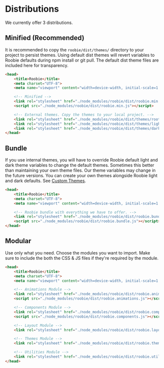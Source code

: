 # Distributions
We currently offer 3 distributions.
## Minified (Recommended)
It is recommended to copy the `roobie/dist/themes/` directory to your project to persist themes. Using default dist themes will revert variables to Roobie defaults during npm install or git pull.  The default dist theme files are included here for transparency.
```html
<head>
    <title>Roobie</title>
    <meta charset="UTF-8">
    <meta name="viewport" content="width=device-width, initial-scale=1.0">

    <!-- Minified -->
    <link rel="stylesheet" href="./node_modules/roobie/dist/roobie.min.css">
    <script src="./node_modules/roobie/dist/roobie.min.js"></script>

    <!-- External themes. Copy the themes to your local project. -->
    <link rel="stylesheet" href="./node_modules/roobie/dist/themes/root.css">
    <link rel="stylesheet" href="./node_modules/roobie/dist/themes/light.css">
    <link rel="stylesheet" href="./node_modules/roobie/dist/themes/dark.css">
</head>
```

## Bundle
If you use internal themes, you will have to override Roobie default light and dark theme variables to change the default themes.  Sometimes this better than maintaining your own theme files.  Our theme variables may change in the future versions.  You can create your own themes alongside Roobie light and dark defaults.  See [Custom Themes](/themes/custom).
```html
<head>
    <title>Roobie</title>
    <meta charset="UTF-8">
    <meta name="viewport" content="width=device-width, initial-scale=1.0">

    <!-- Roobie bundle with everything we have to offer. -->
    <link rel="stylesheet" href="./node_modules/roobie/dist/roobie.bundle.css">
    <script src="./node_modules/roobie/dist/roobie.bundle.js"></script>
</head>
```

## Modular
Use only what you need. Choose the modules you want to import. Make sure to include the both the CSS & JS files if they're required by the module.
```html
<head>
    <title>Roobie</title>
    <meta charset="UTF-8">
    <meta name="viewport" content="width=device-width, initial-scale=1.0">

    <!-- Animations Module -->
    <link rel="stylesheet" href="./node_modules/roobie/dist/roobie.animations.css">
    <script src="./node_modules/roobie/dist/roobie.animations.js"></script>

    <!-- Components Module -->
    <link rel="stylesheet" href="./node_modules/roobie/dist/roobie.components.css">
    <script src="./node_modules/roobie/dist/roobie.components.js"></script>

    <!-- Layout Module -->
    <link rel="stylesheet" href="./node_modules/roobie/dist/roobie.layout.css">

    <!-- Themes Module -->
    <link rel="stylesheet" href="./node_modules/roobie/dist/roobie.themes.css">

    <!-- Utilities Module -->
    <link rel="stylesheet" href="./node_modules/roobie/dist/roobie.utilities.css">
</head>
```